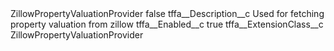 <?xml version="1.0" encoding="UTF-8"?>
<CustomMetadata xmlns="http://soap.sforce.com/2006/04/metadata" xmlns:xsi="http://www.w3.org/2001/XMLSchema-instance" xmlns:xsd="http://www.w3.org/2001/XMLSchema">
    <label>ZillowPropertyValuationProvider</label>
    <protected>false</protected>
    <values>
        <field>tffa__Description__c</field>
        <value xsi:type="xsd:string">Used for fetching property valuation from zillow</value>
    </values>
    <values>
        <field>tffa__Enabled__c</field>
        <value xsi:type="xsd:boolean">true</value>
    </values>
    <values>
        <field>tffa__ExtensionClass__c</field>
        <value xsi:type="xsd:string">ZillowPropertyValuationProvider</value>
    </values>
</CustomMetadata>
